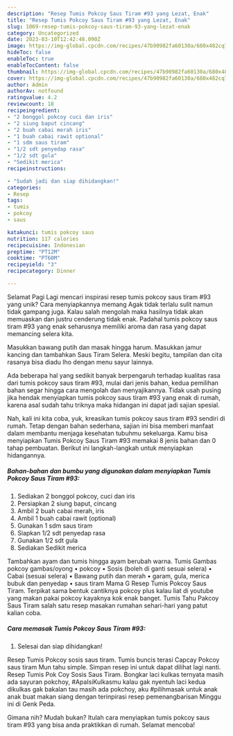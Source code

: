 ```yaml
---
description: "Resep Tumis Pokcoy Saus Tiram #93 yang Lezat, Enak"
title: "Resep Tumis Pokcoy Saus Tiram #93 yang Lezat, Enak"
slug: 1069-resep-tumis-pokcoy-saus-tiram-93-yang-lezat-enak
category: Uncategorized
date: 2023-03-10T12:42:48.090Z
image: https://img-global.cpcdn.com/recipes/47b90982fa60130a/680x482cq70/tumis-pokcoy-saus-tiram-93-foto-resep-utama.jpg
hideToc: false
enableToc: true
enableTocContent: false
thumbnail: https://img-global.cpcdn.com/recipes/47b90982fa60130a/680x482cq70/tumis-pokcoy-saus-tiram-93-foto-resep-utama.jpg
cover: https://img-global.cpcdn.com/recipes/47b90982fa60130a/680x482cq70/tumis-pokcoy-saus-tiram-93-foto-resep-utama.jpg
author: Admin
authorAv: notfound
ratingvalue: 4.2
reviewcount: 18
recipeingredient:
- "2 bonggol pokcoy cuci dan iris"
- "2 siung baput cincang"
- "2 buah cabai merah iris"
- "1 buah cabai rawit optional"
- "1 sdm saus tiram"
- "1/2 sdt penyedap rasa"
- "1/2 sdt gula"
- "Sedikit merica"
recipeinstructions:

- "Sudah jadi dan siap dihidangkan!"
categories:
- Resep
tags:
- tumis
- pokcoy
- saus

katakunci: tumis pokcoy saus 
nutrition: 117 calories
recipecuisine: Indonesian
preptime: "PT12M"
cooktime: "PT60M"
recipeyield: "3"
recipecategory: Dinner

---
```



Selamat Pagi Lagi mencari inspirasi resep tumis pokcoy saus tiram #93 yang unik? Cara menyiapkannya memang Agak tidak terlalu sulit namun tidak gampang juga. Kalau salah mengolah maka hasilnya tidak akan memuaskan dan justru cenderung tidak enak. Padahal tumis pokcoy saus tiram #93 yang enak seharusnya memiliki aroma dan rasa yang dapat memancing selera kita.


Masukkan bawang putih dan masak hingga harum. Masukkan jamur kancing dan tambahkan Saus Tiram Selera. Meski begitu, tampilan dan cita rasanya bisa diadu lho dengan menu sayur lainnya.

Ada beberapa hal yang sedikit banyak berpengaruh terhadap kualitas rasa dari tumis pokcoy saus tiram #93, mulai dari jenis bahan, kedua pemilihan bahan segar hingga cara mengolah dan menyajikannya. Tidak usah pusing jika hendak menyiapkan tumis pokcoy saus tiram #93 yang enak di rumah, karena asal sudah tahu triknya maka hidangan ini dapat jadi sajian spesial.


Nah, kali ini kita coba, yuk, kreasikan tumis pokcoy saus tiram #93 sendiri di rumah. Tetap dengan bahan sederhana, sajian ini bisa memberi manfaat dalam membantu menjaga kesehatan tubuhmu sekeluarga. Kamu bisa menyiapkan Tumis Pokcoy Saus Tiram #93 memakai 8 jenis bahan dan 0 tahap pembuatan. Berikut ini langkah-langkah untuk menyiapkan hidangannya.

<!--inarticleads1-->

##### Bahan-bahan dan bumbu yang digunakan dalam menyiapkan Tumis Pokcoy Saus Tiram #93:

1. Sediakan 2 bonggol pokcoy, cuci dan iris
1. Persiapkan 2 siung baput, cincang
1. Ambil 2 buah cabai merah, iris
1. Ambil 1 buah cabai rawit (optional)
1. Gunakan 1 sdm saus tiram
1. Siapkan 1/2 sdt penyedap rasa
1. Gunakan 1/2 sdt gula
1. Sediakan Sedikit merica


Tambahkan ayam dan tumis hingga ayam berubah warna. Tumis Gambas pokcoy gambas/oyong • pokcoy • Sosis (boleh di ganti sesuai selera) • Cabai (sesuai selera) • Bawang putih dan merah • garam, gula, merica bubuk dan penyedap • saus tiram Mama G Resep Tumis Pokcoy Saus Tiram. Terpikat sama bentuk cantiknya pokcoy plus kalau liat di youtube yang makan pakai pokcoy kayaknya kok enak banget. Tumis Tahu Pakcoy Saus Tiram salah satu resep masakan rumahan sehari-hari yang patut kalian coba. 

<!--inarticleads2-->

##### Cara memasak Tumis Pokcoy Saus Tiram #93:


1. Selesai dan siap dihidangkan!

Resep Tumis Pokcoy sosis saus tiram. Tumis buncis terasi Capcay Pokcoy saus tiram Mun tahu simple. Simpan resep ini untuk dapat dilihat lagi nanti. Resep Tumis Pok Coy Sosis Saus Tiram. Bongkar laci kulkas ternyata masih ada sayuran pokchoy, #ApaIsiKulkasmu kalau gak nyentuh laci kedua dikulkas gak bakalan tau masih ada pokchoy, aku #pilihmasak untuk anak anak buat makan siang dengan terinpirasi resep pemenangbarisan Minggu ini di Genk Peda. 

Gimana nih? Mudah bukan? Itulah cara menyiapkan tumis pokcoy saus tiram #93 yang bisa anda praktikkan di rumah. Selamat mencoba!
